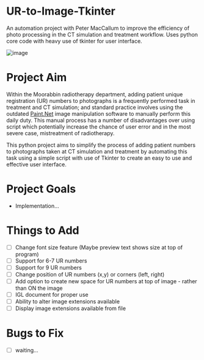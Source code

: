 # UR-to-Image-Tkinter
An automation project with Peter MacCallum to  improve the efficiency of photo processing in the CT simulation and treatment workflow. Uses python core code with heavy use of tkinter for user interface.

![image](https://user-images.githubusercontent.com/14822712/202048718-1244b309-6fd9-4f6e-a63e-2a83b92025d9.png)

# Project Aim

Within the Moorabbin radiotherapy department, adding patient unique registration (UR) numbers to photographs is a frequently performed task in treatment and CT simulation; and standard practice involves using the outdated [Paint.Net](http://Paint.Net) image manipulation software to manually perform this daily duty. This manual process has a number of disadvantages over using script which potentially increase the chance of user error and in the most severe case, mistreatment of radiotherapy.

This python project aims to simplify the process of adding patient numbers to photographs taken at CT simulation and treatment by automating this task using a simple script with use of Tkinter to create an easy to use and effective user interface.

# Project Goals

- Implementation…

# Things to Add

- [ ]  Change font size feature (Maybe preview text shows size at top of program)
- [ ]  Support for 6-7 UR numbers
- [ ]  Support for 9 UR numbers
- [ ]  Change position of UR numbers (x,y) or corners (left, right)
- [ ]  Add option to create new space for UR numbers at top of image - rather than ON the image
- [ ]  IGL document for proper use
- [ ]  Ability to alter image extensions available
- [ ]  Display image extensions available from file

# Bugs to Fix

- [ ]  waiting…
